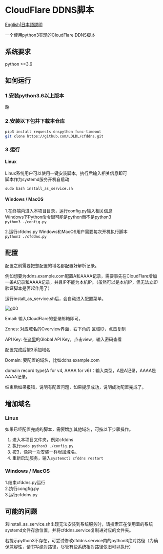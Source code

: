 # CloudFlare DDNS脚本

[English](readme.en.md)|[日本語説明](readme.ja.md)

一个使用python3实现的CloudFlare DDNS脚本

## 系统要求

python >=3.6

## 如何运行

### 1.安装python3.6以上版本

略

### 2.安装以下包并下载本仓库

```bash
pip3 install requests dnspython func-timeout
git clone https://github.com/LDLDL/cfddns.git
```
### 3.运行 
#### Linux 

Linux系统用户可以使用一键安装脚本，执行后输入相关信息即可  
脚本作为systemd服务开机自启动  

`sudo bash install_as_service.sh` 

#### Windows / MacOS 

1.在终端内进入本项目目录，运行config.py输入相关信息  
Windows下Python命令很可能是python而不是python3  
`python3 ./config.py` 

2.运行cfddns.py
Windows和MacOS用户需要每次开机执行脚本  
`python3 ./cfddns.py` 

## 配置

配置之前需要把想配置的域名都配置好解析记录。

例如想要为ddns.example.com配置A和AAAA记录，需要事先在CloudFlare增加一条A记录和AAAA记录，并且IP不能为本机IP。（虽然可以是本机IP，但无法立即验证脚本是否起作用了）

运行install_as_service.sh后，会自动进入配置菜单。

![g00](https://user-images.githubusercontent.com/81149482/129917531-d499ae47-79ab-44b0-910b-e1f2a98fc68c.png)

Email: 输入CloudFlare的登录邮箱即可。

Zones: 对应域名的Overview界面，右下角的 区域ID，点击复制

API Key: 在[这里](https://dash.cloudflare.com/profile/api-tokens)的Global API Key，点击view，输入密码查看

配置完成后按3添加域名

Domain: 要配置的域名，比如ddns.example.com

domain record type(A for v4, AAAA for v6)：输入类型，A是A记录，AAAA是AAAA记录。

结束后如果报错，说明有配置问题，如果提示成功，说明成功配置完成了。

## 增加域名

### Linux
如果已经配置完成的脚本，需要增加其他域名，可按以下步骤操作。

1. 进入本项目文件夹，例如cfddns
2. 执行`sudo python3 ./config.py`
3. 按3，像第一次安装一样增加域名。
4. 重新启动服务，输入`systemctl cfddns restart`

### Windows / MacOS
1.结束cfddns.py运行  
2.执行congfig.py  
3.运行cfddns.py  

## 可能的问题

若install_as_service.sh出现无法安装到系统服务时，请搜索正在使用着的系统systemd文件存放位置，并将cfddns.service复制进对应的文件夹。

若提示python3不存在，可尝试修改cfddns.service内的python3绝对路径（为确保兼容性，请书写绝对路径，尽管有些系统相对路径依旧可以执行）
